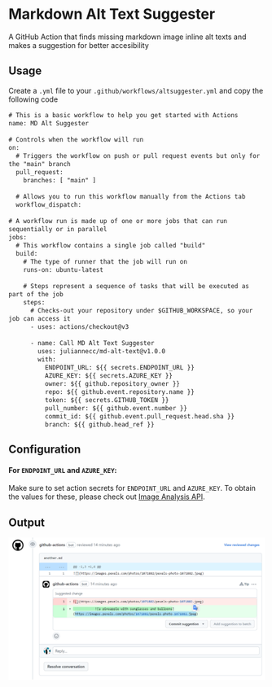 # Markdown Alt Text Suggester
A GitHub Action that finds missing markdown image inline alt texts and makes a suggestion for better accesibility

## Usage
Create a `.yml` file to your `.github/workflows/altsuggester.yml` and copy the following code
```
# This is a basic workflow to help you get started with Actions
name: MD Alt Suggester

# Controls when the workflow will run
on:
  # Triggers the workflow on push or pull request events but only for the "main" branch
  pull_request:
    branches: [ "main" ]

  # Allows you to run this workflow manually from the Actions tab
  workflow_dispatch:

# A workflow run is made up of one or more jobs that can run sequentially or in parallel
jobs:
  # This workflow contains a single job called "build"
  build:
    # The type of runner that the job will run on
    runs-on: ubuntu-latest

    # Steps represent a sequence of tasks that will be executed as part of the job
    steps:
      # Checks-out your repository under $GITHUB_WORKSPACE, so your job can access it
      - uses: actions/checkout@v3

      - name: Call MD Alt Text Suggester
        uses: juliannecc/md-alt-text@v1.0.0
        with:
          ENDPOINT_URL: ${{ secrets.ENDPOINT_URL }}
          AZURE_KEY: ${{ secrets.AZURE_KEY }}
          owner: ${{ github.repository_owner }}
          repo: ${{ github.event.repository.name }}
          token: ${{ secrets.GITHUB_TOKEN }}
          pull_number: ${{ github.event.number }}
          commit_id: ${{ github.event.pull_request.head.sha }}
          branch: ${{ github.head_ref }}
```
## Configuration
#### For `ENDPOINT_URL` and `AZURE_KEY`:
Make sure to set action secrets for `ENDPOINT_URL` and `AZURE_KEY`. To obtain the values for these, please check out [Image Analysis API](https://learn.microsoft.com/en-us/azure/cognitive-services/computer-vision/how-to/call-analyze-image?tabs=rest).

## Output
![Example Output](example.png)
